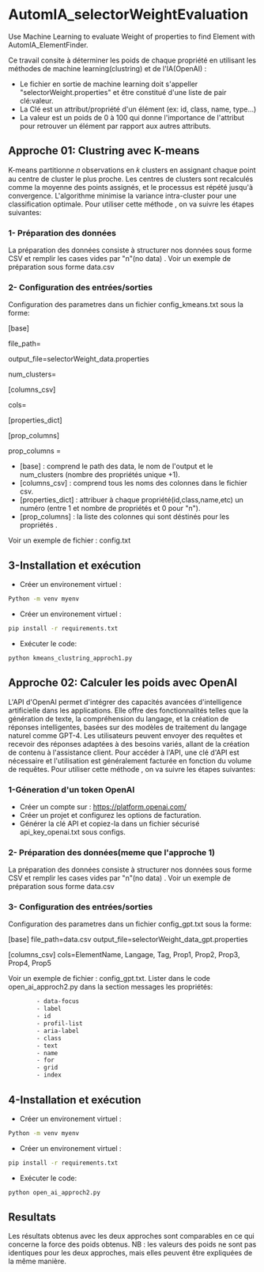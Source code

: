 # AutomIA_selectorWeightEvaluation
Use Machine Learning to evaluate Weight of properties to find Element with AutomIA_ElementFinder.

Ce travail consite à déterminer les poids de chaque propriété en utilisant les méthodes de machine learning(clustring) et de l'IA(OpenAI) :
- Le fichier en sortie de machine learning doit s'appeller "selectorWeight.properties" et être constitué d'une liste de pair clé:valeur.
- La Clé est un attribut/propriété d'un élément (ex: id, class, name, type...)
- La valeur est un poids de 0 à 100 qui donne l'importance de l'attribut pour retrouver un élément par rapport aux autres attributs.

## Approche 01: Clustring avec K-means

K-means partitionne 𝑛 observations en 𝑘 clusters en assignant chaque point au centre de cluster le plus proche. Les centres de clusters sont recalculés comme la moyenne des points assignés, et le processus est répété jusqu'à convergence. L'algorithme minimise la variance intra-cluster pour une classification optimale.
Pour utiliser cette méthode , on va suivre les étapes suivantes:
### 1- Préparation des données
La préparation des données consiste à structurer nos données sous forme CSV et remplir les cases vides par "n"(no data) .
Voir un exemple de préparation sous forme data.csv
### 2- Configuration des entrées/sorties
Configuration des parametres dans un fichier config_kmeans.txt sous la forme:

[base]

file_path=

output_file=selectorWeight_data.properties

num_clusters=

[columns_csv]

cols=

[properties_dict]

[prop_columns]

prop_columns = 

- [base] : comprend le path des data, le nom de l'output et le num_clusters (nombre des propriétés unique +1).
- [columns_csv] : comprend tous les noms des colonnes dans le fichier csv.
- [properties_dict] : attribuer à chaque propriété(id,class,name,etc) un numéro (entre 1 et nombre de propriétés et 0 pour "n").
- [prop_columns] : la liste des colonnes qui sont déstinés pour les propriétés .

Voir un exemple de fichier : config.txt

## 3-Installation et exécution 
- Créer un environement virtuel :
```bash
Python -m venv myenv
```

- Créer un environement virtuel :
```bash
pip install -r requirements.txt
```

- Exécuter le code:
```bash
python kmeans_clustring_approch1.py
```

## Approche 02: Calculer les poids avec OpenAI
L'API d'OpenAI permet d'intégrer des capacités avancées d'intelligence artificielle dans les applications. Elle offre des fonctionnalités telles que la génération de texte, la compréhension du langage, et la création de réponses intelligentes, basées sur des modèles de traitement du langage naturel comme GPT-4. Les utilisateurs peuvent envoyer des requêtes et recevoir des réponses adaptées à des besoins variés, allant de la création de contenu à l'assistance client. Pour accéder à l'API, une clé d'API est nécessaire et l'utilisation est généralement facturée en fonction du volume de requêtes.
Pour utiliser cette méthode , on va suivre les étapes suivantes:
### 1-Géneration d'un token OpenAI
- Créer un compte sur : https://platform.openai.com/
- Créer un projet et configurez les options de facturation.
- Générer la clé API et copiez-la dans un fichier sécurisé api_key_openai.txt sous configs.
### 2- Préparation des données(meme que l'approche 1)
La préparation des données consiste à structurer nos données sous forme CSV et remplir les cases vides par "n"(no data) .
Voir un exemple de préparation sous forme data.csv
### 3- Configuration des entrées/sorties
Configuration des parametres dans un fichier config_gpt.txt sous la forme:

[base]
file_path=data.csv
output_file=selectorWeight_data_gpt.properties

[columns_csv]
cols=ElementName, Langage, Tag, Prop1, Prop2, Prop3, Prop4, Prop5

Voir un exemple de fichier : config_gpt.txt.
Lister dans le code open_ai_approch2.py dans la section messages les propriétés:
```bash
        - data-focus
        - label
        - id
        - profil-list
        - aria-label
        - class
        - text
        - name
        - for
        - grid
        - index
```

## 4-Installation et exécution 
- Créer un environement virtuel :
```bash
Python -m venv myenv
```

- Créer un environement virtuel :
```bash
pip install -r requirements.txt
```

- Exécuter le code:
```bash
python open_ai_approch2.py
```
## Resultats
Les résultats obtenus avec les deux approches sont comparables en ce qui concerne la force des poids obtenus. 
NB : les valeurs des poids ne sont pas identiques pour les deux approches, mais elles peuvent être expliquées de la même manière.
